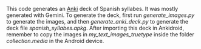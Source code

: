 This code generates an [Anki](https://apps.ankiweb.net/) deck of Spanish syllabes. It was mostly generated with Gemini. To generate the deck, first run _generate_images.py_ to generate the images, and then _generate_anki_deck.py_ to generate the deck file _spanish_syllabes.apkg_. After importing this deck in Ankidroid, remember to copy the images in _my_text_images_truetype_ inside the folder _collection.media_ in the Android device.